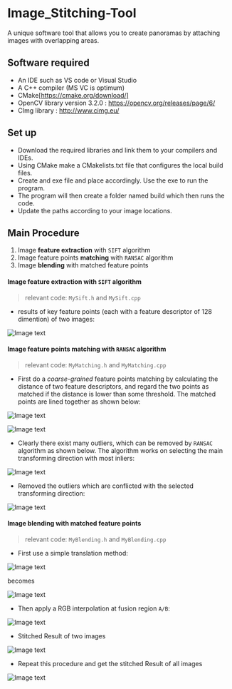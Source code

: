 # Image_Stitching-Tool
A unique software tool that allows you to create panoramas by attaching images with overlapping areas.

## Software required
* An IDE such as VS code or Visual Studio
* A C++ compiler (MS VC is optimum)
* CMake[https://cmake.org/download/]
* OpenCV library version 3.2.0 : https://opencv.org/releases/page/6/
* CImg library : http://www.cimg.eu/

## Set up
* Download the required libraries and link them to your compilers and IDEs.
* Using CMake make a CMakelists.txt file that configures the local build files.
* Create and exe file and place accordingly. Use the exe to run the program.
* The program will then create a folder named build which then runs the code.
* Update the paths according to your image locations.

## Main Procedure
1. Image **feature extraction** with `SIFT` algorithm
2. Image feature points **matching** with `RANSAC` algorithm
3. Image **blending** with matched feature points

#### Image feature extraction with `SIFT` algorithm
> relevant code: `MySift.h` and `MySift.cpp`
- results of key feature points (each with a feature descriptor of 128 dimention) of two images:

![Image text](https://github.com/Novice-coder21/Image_Stitching-Tool/blob/main/Images/kps.png)

#### Image feature points **matching** with `RANSAC` algorithm
> relevant code: `MyMatching.h` and `MyMatching.cpp`
- First do a *coarse-grained* feature points matching by calculating the distance of two feature descriptors, and regard the two points as matched if the distance is lower than some threshold. The matched points are lined together as shown below:

![Image text](https://github.com/Novice-coder21/Image_Stitching-Tool/blob/main/Images/kps_real.png)

![Image text](https://github.com/Novice-coder21/Image_Stitching-Tool/blob/main/Images/mixImgWithLine.png)

- Clearly there exist many outliers, which can be removed by `RANSAC` algorithm as shown below. The algorithm works on selecting the main transforming direction with most inliers:

![Image text](https://github.com/Novice-coder21/Image_Stitching-Tool/blob/main/Images/ransac.png)

- Removed the outliers which are conflicted with the selected transforming direction:

![Image text](https://github.com/Novice-coder21/Image_Stitching-Tool/blob/main/Images/mixImgWithLine_fixed.png)

#### Image **blending** with matched feature points
> relevant code: `MyBlending.h` and `MyBlending.cpp`
- First use a simple translation method:

![Image text](https://github.com/Novice-coder21/Image_Stitching-Tool/blob/main/Images/mixImg.png)

becomes

![Image text](https://github.com/Novice-coder21/Image_Stitching-Tool/blob/main/Images/blended.png)

- Then apply a RGB interpolation at fusion region `A/B`:

![Image text](https://github.com/Novice-coder21/Image_Stitching-Tool/blob/main/Images/blend.png)

- Stitched Result of two images

![Image text](https://github.com/Novice-coder21/Image_Stitching-Tool/blob/main/Images/blendedImg.png)

- Repeat this procedure and get the stitched Result of all images

![Image text](https://github.com/Novice-coder21/Image_Stitching-Tool/blob/main/Images/blendedImg0.png)
